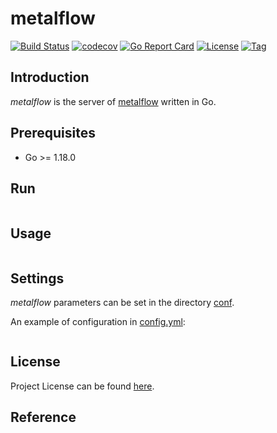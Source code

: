 # metalflow

[![Build Status](https://github.com/devops-metalflow/metalflow/workflows/ci/badge.svg?branch=main&event=push)](https://github.com/devops-metalflow/metalflow/actions?query=workflow%3Aci)
[![codecov](https://codecov.io/gh/devops-metalflow/metalflow/branch/main/graph/badge.svg?token=El8oiyaIsD)](https://codecov.io/gh/devops-metalflow/metalflow)
[![Go Report Card](https://goreportcard.com/badge/github.com/devops-metalflow/metalflow)](https://goreportcard.com/report/github.com/devops-metalflow/metalflow)
[![License](https://img.shields.io/github/license/devops-metalflow/metalflow.svg)](https://github.com/devops-metalflow/metalflow/blob/main/LICENSE)
[![Tag](https://img.shields.io/github/tag/devops-metalflow/metalflow.svg)](https://github.com/devops-metalflow/metalflow/tags)



## Introduction

*metalflow* is the server of [metalflow](https://github.com/devops-metalflow) written in Go.



## Prerequisites

- Go >= 1.18.0



## Run

```bash
```



## Usage

```
```



## Settings

*metalflow* parameters can be set in the directory [conf](https://github.com/devops-metalflow/metalflow/blob/main/conf).

An example of configuration in [config.yml](https://github.com/devops-metalflow/metalflow/blob/main/initialize/conf/config.prod.yml):

```yaml
```



## License

Project License can be found [here](LICENSE).



## Reference
